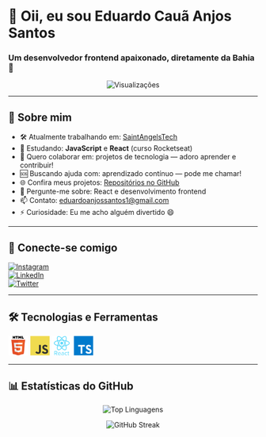 # 👋 Oii, eu sou Eduardo Cauã Anjos Santos

### Um desenvolvedor frontend apaixonado, diretamente da Bahia 🌴

<p align="center">
  <img src="https://komarev.com/ghpvc/?username=eduardo-anjos&label=Profile%20views&color=0e75b6&style=flat" alt="Visualizações" />
</p>

---

## 🚀 Sobre mim

- 🛠 Atualmente trabalhando em: [SaintAngelsTech](https://github.com/SaintAngelsTech)  
- 🌱 Estudando: **JavaScript** e **React** (curso Rocketseat)  
- 🤝 Quero colaborar em: projetos de tecnologia — adoro aprender e contribuir!  
- 🆘 Buscando ajuda com: aprendizado contínuo — pode me chamar!  
- 🌐 Confira meus projetos: [Repositórios no GitHub](https://github.com/Eduardo-Anjos?tab=repositories)  
- 💬 Pergunte-me sobre: React e desenvolvimento frontend  
- 📫 Contato: eduardoanjossantos1@gmail.com  
- ⚡ Curiosidade: Eu me acho alguém divertido 😄  

---

## 📱 Conecte-se comigo

[![Instagram](https://img.shields.io/badge/Instagram-%23E4405F.svg?style=for-the-badge&logo=instagram&logoColor=white)](https://instagram.com/eduardocauaa)  
[![LinkedIn](https://img.shields.io/badge/LinkedIn-%230077B5.svg?style=for-the-badge&logo=linkedin&logoColor=white)](https://linkedin.com/in/eduardo-anjos)  
[![Twitter](https://img.shields.io/badge/Twitter-%231DA1F2.svg?style=for-the-badge&logo=twitter&logoColor=white)](https://twitter.com/eduardo-anjos)  

---

## 🛠️ Tecnologias e Ferramentas

<p>
  <img src="https://raw.githubusercontent.com/devicons/devicon/master/icons/html5/html5-original-wordmark.svg" alt="HTML5" width="40" height="40" />
  <img src="https://raw.githubusercontent.com/devicons/devicon/master/icons/javascript/javascript-original.svg" alt="JavaScript" width="40" height="40" />
  <img src="https://raw.githubusercontent.com/devicons/devicon/master/icons/react/react-original-wordmark.svg" alt="React" width="40" height="40" />
  <img src="https://raw.githubusercontent.com/devicons/devicon/master/icons/typescript/typescript-original.svg" alt="TypeScript" width="40" height="40" />
</p>

---

## 📊 Estatísticas do GitHub

<p align="center">
  <img src="https://github-readme-stats.vercel.app/api/top-langs?username=eduardo-anjos&show_icons=true&locale=en&layout=compact&theme=dark" alt="Top Linguagens" />
</p>

<p align="center">
  <img src="https://github-readme-streak-stats.herokuapp.com/?user=eduardo-anjos&theme=dark" alt="GitHub Streak" />
</p>
